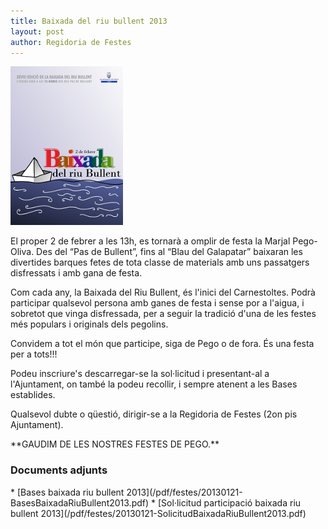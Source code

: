 ```yaml
---
title: Baixada del riu bullent 2013
layout: post
author: Regidoria de Festes
---
```

<a class="inline-image" href="/images/news/20130121_BaixadaRiuBullent2013_big.png">
    <img src="/images/news/20130121_BaixadaRiuBullent2013_small.png" alt="Baixada Riu Bullent 2013" />
</a>

El proper 2 de febrer a les 13h, es tornarà a omplir de festa la Marjal Pego-Oliva.
Des del “Pas de Bullent”, fins al “Blau del Galapatar” baixaran les divertides barques fetes de tota classe de materials amb uns passatgers disfressats i amb gana de festa.

Com cada any, la Baixada del Riu Bullent, és l'inici del Carnestoltes. Podrà participar qualsevol persona amb ganes de festa i sense por a l'aigua, i sobretot que vinga disfressada, per a seguir la tradició d'una de les  festes més populars i originals dels pegolins.

Convidem a tot el món que participe, siga de Pego o de fora. És una festa per a tots!!!

Podeu inscriure's descarregar-se la sol·licitud i presentant-al a l'Ajuntament, on també la podeu recollir, i sempre atenent a les Bases establides.


Qualsevol dubte o qüestió, dirigir-se a la Regidoria de Festes (2on pis Ajuntament).


<div class="center" markdown="1">
**GAUDIM DE LES NOSTRES FESTES DE PEGO.**
</div>

### Documents adjunts

<div class="pdf-list" markdown="1">
* [Bases baixada riu bullent 2013](/pdf/festes/20130121-BasesBaixadaRiuBullent2013.pdf)
* [Sol·licitud participació baixada riu bullent 2013](/pdf/festes/20130121-SolicitudBaixadaRiuBullent2013.pdf)
</div>